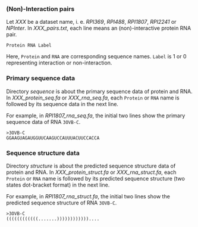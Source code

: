 ### (Non)-Interaction pairs

Let *XXX* be a dataset name, i. e. *RPI369*, *RPI488*, *RPI1807*, *RPI2241* or *NPInter*.
In *XXX_pairs.txt*, each line means an (non)-interactive protein RNA pair.

```
Protein RNA Label
```

Here, `Protein` and `RNA` are corresponding sequence names. `Label` is 1 or 0 representing interaction or non-interaction.

### Primary sequence data

Directory *sequence* is about the primary sequence data of protein and RNA.
In *XXX_protein_seq.fa* or *XXX_rna_seq.fa*, each `Protein` or `RNA` name is followed by its sequence data in the next line.

For example, in *RPI1807_rna_seq.fa*, the initial two lines show the primary sequence data of RNA `3OVB-C`.

```
>3OVB-C
GGAAGUAGAUGGUUCAAGUCCAUUUACUUCCACCA
```

### Sequence structure data

Directory *structure* is about the predicted sequence structure data of protein and RNA.
In *XXX_protein_struct.fa* or *XXX_rna_struct.fa*, each `Protein` or `RNA` name is followed by its predicted sequence structure (two states dot-bracket format) in the next line.

For example, in *RPI1807_rna_struct.fa*, the initial two lines show the predicted sequence structure of RNA `3OVB-C`.

```
>3OVB-C
((((((((((((.......))))))))))))....
```
